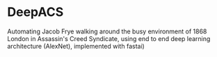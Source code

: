# DeepACS
Automating Jacob Frye walking around the busy environment of 1868 London in Assassin's Creed Syndicate, using end to end deep learning architecture (AlexNet), implemented with fastai)
